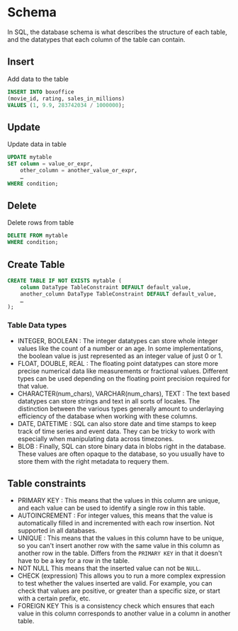 # Schema

In SQL, the database schema is what describes the structure of each table, and the datatypes that each column of the table can contain.

## Insert

Add data to the table

```sql
INSERT INTO boxoffice
(movie_id, rating, sales_in_millions)
VALUES (1, 9.9, 283742034 / 1000000);
```

## Update

Update data in table

```sql
UPDATE mytable
SET column = value_or_expr, 
    other_column = another_value_or_expr, 
    …
WHERE condition;
```

## Delete

Delete rows from table

```sql
DELETE FROM mytable
WHERE condition;
```

## Create Table

```sql
CREATE TABLE IF NOT EXISTS mytable (
    column DataType TableConstraint DEFAULT default_value,
    another_column DataType TableConstraint DEFAULT default_value,
    …
);
```
### Table Data types

- INTEGER, BOOLEAN : The integer datatypes can store whole integer values like the count of a number or an age. In some implementations, the boolean value is just represented as an integer value
                      of just 0 or 1.
- FLOAT, DOUBLE, REAL : The floating point datatypes can store more precise numerical data like measurements or fractional values. Different types can be used depending on the floating point
                          precision required for that value.
- CHARACTER(num_chars), VARCHAR(num_chars), TEXT : The text based datatypes can store strings and text in all sorts of locales. The distinction between the various types generally amount to
                                                   underlaying efficiency of the database when working with these columns.
- DATE, DATETIME : 	SQL can also store date and time stamps to keep track of time series and event data. They can be tricky to work with especially when manipulating data across timezones.
- BLOB : Finally, SQL can store binary data in blobs right in the database. These values are often opaque to the database, so you usually have to store them with the right metadata to requery them.

## Table constraints

- PRIMARY KEY : This means that the values in this column are unique, and each value can be used to identify a single row in this table.
- AUTOINCREMENT : For integer values, this means that the value is automatically filled in and incremented with each row insertion. Not supported in all databases.
- UNIQUE : This means that the values in this column have to be unique, so you can't insert another row with the same value in this column as another row in the table. Differs from the
  `PRIMARY KEY` in that it doesn't have to be a key for a row in the table.
- NOT NULL	This means that the inserted value can not be `NULL`.
- CHECK (expression)	This allows you to run a more complex expression to test whether the values inserted are valid. For example, you can check that values are positive, or greater than a specific size, or start with a certain prefix, etc.
- FOREIGN KEY	This is a consistency check which ensures that each value in this column corresponds to another value in a column in another table.
